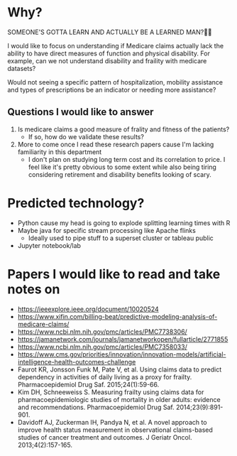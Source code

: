 # Why? 
SOMEONE'S GOTTA LEARN AND ACTUALLY BE A LEARNED MAN?🫡🤯

I would like to focus on understanding if Medicare claims actually lack the ability to have direct measures of function and physical disability. For example, can we not understand disability and fraility with medicare datasets? 

Would not seeing a specific pattern of hospitalization, mobility assistance and types of prescriptions be an indicator or needing more assistance?
## Questions I would like to answer
1. Is medicare claims a good measure of frality and fitness of the patients?
	- If so, how do we validate these results?
2. More to come once I read these research papers cause I'm lacking familiarity in this department
	- I don't plan on studying long term cost and its correlation to price. I feel like it's pretty obvious to some extent while also being tiring considering retirement and disability benefits looking of scary.
# Predicted technology? 
- Python cause my head is going to explode splitting learning times with R 
- Maybe java for specific stream processing like Apache flinks
	- Ideally used to pipe stuff to a superset cluster or tableau public
- Jupyter notebook/lab

# Papers I would like to read and take notes on
- https://ieeexplore.ieee.org/document/10020524
- https://www.xifin.com/billing-beat/predictive-modeling-analysis-of-medicare-claims/
- https://www.ncbi.nlm.nih.gov/pmc/articles/PMC7738306/
- https://jamanetwork.com/journals/jamanetworkopen/fullarticle/2771855
- https://www.ncbi.nlm.nih.gov/pmc/articles/PMC7358033/
- https://www.cms.gov/priorities/innovation/innovation-models/artificial-intelligence-health-outcomes-challenge
- Faurot KR, Jonsson Funk M, Pate V, et al. Using claims data to predict dependency in activities of daily living as a proxy for frailty. Pharmacoepidemiol Drug Saf. 2015;24(1):59-66.
- Kim DH, Schneeweiss S. Measuring frailty using claims data for pharmacoepidemiologic studies of mortality in older adults: evidence and recommendations. Pharmacoepidemiol Drug Saf. 2014;23(9):891-901.
- Davidoff AJ, Zuckerman IH, Pandya N, et al. A novel approach to improve health status measurement in observational claims-based studies of cancer treatment and outcomes. J Geriatr Oncol. 2013;4(2):157-165.
